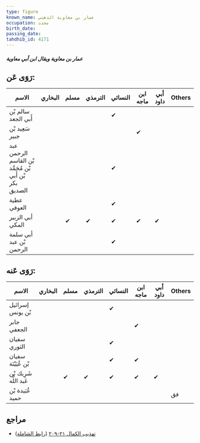 ```yaml
---
type: figure
known_name: عمار بن معاوية الدهني
occupation: محدث
birth_date:
passing_date:
tahdhib_id: 4171
---
```

##### عمار بن معاوية ويقال ابن أبي معاوية

## رَوَى عَن:
| الاسم                                                  | البخاري | مسلم | الترمذي | النسائي | ابن ماجه | أبي داود | Others |
| ------------------------------------------------------ | ------- | ---- | ------- | ------- | -------- | -------- | ------ |
| سالم بْن أَبي الجعد                                    |         |      |         | ✔       |          |          |        |
| سَعِيد بْن جبير                                        |         |      |         |         | ✔        |          |        |
| عبد الرحمن بْن القاسم بْن مُحَمَّد بْن أَبي بكر الصديق |         |      |         | ✔       |          |          |        |
| عطية العوفي                                            |         |      |         | ✔       |          |          |        |
| أبي الزبير المكي                                       |         | ✔    | ✔       | ✔       | ✔        | ✔        |        |
| أبي سلمة بْن عبد الرحمن                                |         |      |         | ✔       |          |          |        |
## رَوَى عَنه:
| الاسم                  | البخاري | مسلم | الترمذي | النسائي | ابن ماجه | أبي داود | Others |
| ---------------------- | ------- | ---- | ------- | ------- | -------- | -------- | ------ |
| إسرائيل بْن يونس       |         |      |         | ✔       |          |          |        |
| جابر الجعفي            |         |      |         |         | ✔        |          |        |
| سفيان الثوري           |         |      |         | ✔       |          |          |        |
| سفيان بْن عُيَيْنَة    |         |      |         | ✔       | ✔        |          |        |
| شَرِيك بْن عَبد اللَّه |         | ✔    | ✔       | ✔       | ✔        | ✔        |        |
| عُبَيدة بْن حميد       |         |      |         |         |          |          | فق     |
## مراجع
- [تهذيب الكمال ٢١-٢٠٩](obsidian://open?vault=Tahdhib-al-Kamal&file=Figures/٤١٧١-عمار%20بن%20معاوية%20ويقال%20ابن%20أبي%20معاوية) ([رابط الشاملة](https://shamela.ws/book/3722/10856))